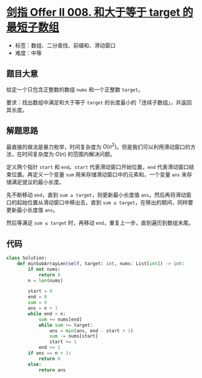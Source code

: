 # [剑指 Offer II 008. 和大于等于 target 的最短子数组](https://leetcode-cn.com/problems/2VG8Kg/)

- 标签：数组、二分查找、前缀和、滑动窗口
- 难度：中等

## 题目大意

给定一个只包含正整数的数组 `nums` 和一个正整数 `target`。

要求：找出数组中满足和大于等于 `target` 的长度最小的「连续子数组」，并返回其长度。

## 解题思路

最直接的做法是暴力枚举，时间复杂度为 $O(n^2)$。但是我们可以利用滑动窗口的方法，在时间复杂度为 $O(n)$ 的范围内解决问题。

定义两个指针 `start` 和 `end`。`start` 代表滑动窗口开始位置，`end` 代表滑动窗口结束位置。再定义一个变量 `sum` 用来存储滑动窗口中的元素和，一个变量 `ans` 来存储满足提议的最小长度。

先不断移动 `end`，直到 `sum ≥ target`，则更新最小长度值 `ans`。然后再将滑动窗口的起始位置从滑动窗口中移出去，直到 `sum ≤ target`，在移出的期间，同样要更新最小长度值 `ans`。

然后等满足 `sum ≤ target` 时，再移动 `end`，重复上一步，直到遍历到数组末尾。

## 代码

```Python
class Solution:
    def minSubArrayLen(self, target: int, nums: List[int]) -> int:
        if not nums:
            return 0
        n = len(nums)

        start = 0
        end = 0
        sum = 0
        ans = n + 1
        while end < n:
            sum += nums[end]
            while sum >= target:
                ans = min(ans, end - start + 1)
                sum -= nums[start]
                start += 1
            end += 1
        if ans == n + 1:
            return 0
        else:
            return ans
```

